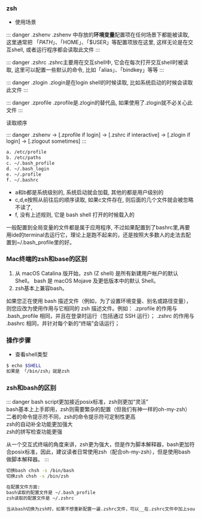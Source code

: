 ### zsh

- 使用场景

::: danger .zshenv
.zshenv 中存放的**环境变量**配置项在任何场景下都能被读取, 这里通常把 「$PATH」、「$HOME」、「$USER」等配置项放在这里, 这样无论是在交互shell, 或者运行程序都会读取此文件
:::


::: danger .zshrc
.zshrc主要用在交互shell中, 它会在每次打开交互shell时被读取, 这里可以配置一些默认的命令, 比如「alias」、「bindkey」等等
:::

::: danger .zlogin
.zlogin是在login shell的时候读取, 比如系统启动的时候会读取此文件
:::

::: danger .zprofile
.zprofile是.zlogin的替代品, 如果使用了.zlogin就不必关心此文件
:::

读取顺序

::: danger
.zshenv → [.zprofile if login] → [.zshrc if interactive] → [.zlogin if login] → [.zlogout sometimes]
:::

```bash
a. /etc/profile
b. /etc/paths
c. ~/.bash_profile
d. ~/.bash_login
e. ~/.profile
f. ~/.bashrc
```
- a和b都是系统级别的, 系统启动就会加载, 其他的都是用户级别的  
- c,d,e按照从前往后的顺序读取, 如果c文件存在, 则后面的几个文件就会被忽略不读了,
- f, 没有上述规则, 它是 bash shell 打开的时候载入的

 一般配置到全局变量的文件都是属于应用程序, 不过如果配置到了bashrc里,再要用ide的terminal去运行它，理论上是跑不起来的，还是按照大多数人的走法去配置到~/.bash_profile里的好。

### Mac终端的zsh和base的区别

1. 从 macOS Catalina 版开始，zsh (Z shell) 是所有新建用户帐户的默认 Shell。
bash 是 macOS Mojave 及更低版本中的默认 Shell。  
2. zsh基本上兼容bash。

如果您正在使用 bash 描述文件（例如，为了设置环境变量、别名或路径变量），则您应改为使用作用与它相同的 zsh 描述文件。例如：
.zprofile 的作用与 .bash_profile 相同，并且在登录时运行（包括通过 SSH 运行）；
.zshrc 的作用与 .bashrc 相同，并针对每个新的“终端”会话运行；

### 操作步骤
- 查看shell类型
```bash
$ echo $SHELL
如果是 「/bin/zsh」就是zsh
```


### zsh和bash的区别
::: danger
bash script更加接近posix标准，zsh则更加“灵活”  
bash基本上上手即用，zsh则需要繁杂的配置（但我们有神一样的oh-my-zsh）  
二者的命令提示符不同，zsh的命令提示符可定制性更高  
zsh的自动补全功能更加强大   
zsh的拼写检查功能更强  

从一个交互式终端的角度来讲，zsh更为强大，但是作为脚本解释器，bash更加符合posix标准，因此，建议读者日常使用zsh（配合oh-my-zsh），但是使用bash做脚本解释器。
:::

```bash
切换bash chsh -s /bin/bash
切换zsh chsh -s /bin/zsh

在配置文件方面: 
bash读取的配置文件是 ~/.bash_profile
zsh读取的配置文件是 ~/.zshrc

当从bash切换为zsh时，如果不想重新配置一遍.zshrc文件，可以__在.zshrc文件中加上source ~/.bash_profile，从而直接从.bash_profile文件读取配置。
```